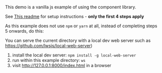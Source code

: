 This demo is a vanilla js example of using the component library.

See [This readme](../readme.md) for setup instructions - **only the first 4 steps apply**

As this example does not use `npm` or `yarn` at all, instead of completing steps 5 onwards, do this:

You can serve the current directory with a local dev web server such as https://github.com/lwsjs/local-web-server)

1. install the local dev server: `npm install -g local-web-server`
1. run within this example directory: `ws`
1. visit http://127.0.0.1:8000/index.html in a browser
